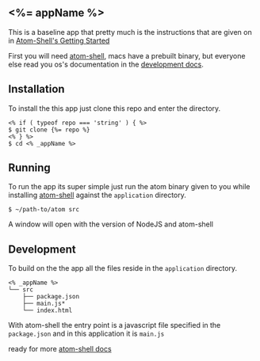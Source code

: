 ## <%= appName %>

This is a baseline app that pretty much is the instructions that are given on in [Atom-Shell's Getting Started](https://github.com/atom/atom-shell/blob/master/docs/tutorial/quick-start.md)

First you will need [atom-shell](https://github.com/atom/atom-shell), macs have a prebuilt binary, but everyone else read you os's documentation in the [development docs](https://github.com/atom/atom-shell/tree/master/docs/development).

## Installation

To install the this app just clone this repo and enter the directory.

    <% if ( typeof repo === 'string' ) { %>
    $ git clone {%= repo %}
    <% } %>
    $ cd <% _appName %>

## Running 

To run the app its super simple just run the atom binary given to you while installing [atom-shell](https://github.com/atom/atom-shell) against the `application` directory.

    $ ~/path-to/atom src

A window will open with the version of NodeJS and atom-shell

## Development

To build on the the app all the files reside in the `application` directory.

    <% _appName %>
    └── src
        ├── package.json
        ├── main.js*
        └── index.html

With atom-shell the entry point is a javascript file specified in the `package.json` and in this application it is `main.js`

ready for more [atom-shell docs](https://github.com/atom/atom-shell/tree/master/docs)